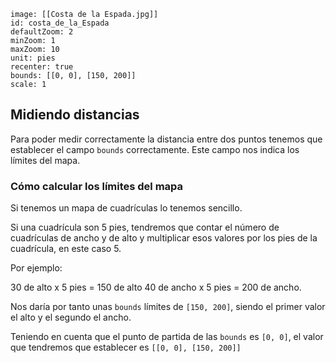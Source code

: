 ```leaflet
image: [[Costa de la Espada.jpg]]
id: costa_de_la_Espada
defaultZoom: 2
minZoom: 1
maxZoom: 10
unit: pies
recenter: true
bounds: [[0, 0], [150, 200]]
scale: 1
```

## Midiendo distancias
Para poder medir correctamente la distancia entre dos puntos tenemos que establecer el campo `bounds` correctamente. Este campo nos indica los límites del mapa.

### Cómo calcular los límites del mapa

Si tenemos un mapa de cuadrículas lo tenemos sencillo. 

Si una cuadrícula son 5 pies, tendremos que contar el número de cuadrículas de ancho y de alto y multiplicar esos valores por los pies de la cuadrícula, en este caso 5.

Por ejemplo:

30 de alto x 5 pies = 150 de alto
40 de ancho x 5 pies = 200 de ancho.

Nos daría por tanto unas `bounds` límites de `[150, 200]`, siendo el primer valor el alto y el segundo el ancho.

Teniendo en cuenta que el punto de partida de las `bounds` es `[0, 0]`, el valor que tendremos que establecer es `[[0, 0], [150, 200]]`
